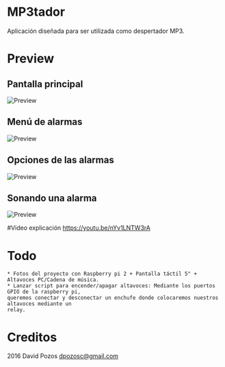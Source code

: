 # MP3tador
Aplicación diseñada para ser utilizada como despertador MP3.


# Preview

Pantalla principal
------------------
![Preview](http://i.imgur.com/7jbkR6v.png)

Menú de alarmas
---------------
![Preview](http://i.imgur.com/t8rv8Ai.png)

Opciones de las alarmas
-----------------------
![Preview](http://i.imgur.com/esTu7sT.png)

Sonando una alarma
------------------
![Preview](http://i.imgur.com/j0UZpdH.png)


#Video explicación
https://youtu.be/nYv1LNTW3rA


# Todo
	* Fotos del proyecto con Raspberry pi 2 + Pantalla táctil 5" + Altavoces PC/Cadena de música.
	* Lanzar script para encender/apagar altavoces: Mediante los puertos GPIO de la raspberry pi, 
	queremos conectar y desconectar un enchufe donde colocaremos nuestros altavoces mediante un
	relay.


# Creditos
2016 David Pozos <dpozosc@gmail.com>
